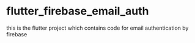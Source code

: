 # flutter_firebase_email_auth
this is the flutter project which contains code for email authentication by firebase
